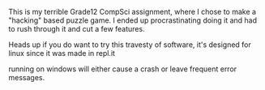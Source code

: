 This is my terrible Grade12 CompSci assignment, where I chose to make
a "hacking" based puzzle game.
I ended up procrastinating doing it and had to rush through it and cut a few features.

Heads up if you do want to try this travesty of software, it's designed for linux
since it was made in repl.it

running on windows will either cause a crash or leave frequent error messages.
